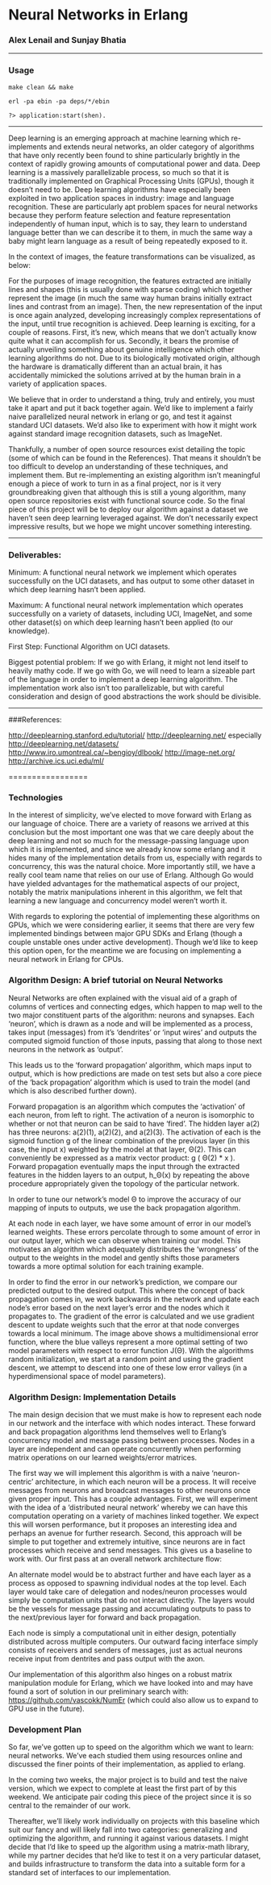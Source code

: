 ﻿# Neural Networks in Erlang

### Alex Lenail and Sunjay Bhatia

---------------------------------

### Usage

`make clean && make`

`erl -pa ebin -pa deps/*/ebin`

`?> application:start(shen).`

---------------------------------

Deep learning is an emerging approach at machine learning which re-implements and extends neural networks, an older category of algorithms that have only recently been found to shine particularly brightly in the context of rapidly growing amounts of computational power and data. Deep learning is a massively parallelizable process, so much so that it is traditionally implemented on Graphical Processing Units (GPUs), though it doesn’t need to be. Deep learning algorithms have especially been exploited in two application spaces in industry: image and language recognition. These are particularly apt problem spaces for neural networks because they perform feature selection and feature representation independently of human input, which is to say, they learn to understand language better than we can describe it to them, in much the same way a baby might learn language as a result of being repeatedly exposed to it. 

In the context of images, the feature transformations can be visualized, as below:
  
<!-- [fail](doc/img/image00.png) -->

For the purposes of image recognition, the features extracted are initially lines and shapes (this is usually done with sparse coding) which together represent the image (in much the same way human brains initially extract lines and contrast from an image). Then, the new representation of the input is once again analyzed, developing increasingly complex representations of the input, until true recognition is achieved. 
Deep learning is exciting, for a couple of reasons. First, it’s new, which means that we don’t actually know quite what it can accomplish for us. Secondly, it bears the promise of actually unveiling something about genuine intelligence which other learning algorithms do not. Due to its biologically motivated origin, although the hardware is dramatically different than an actual brain, it has accidentally mimicked the solutions arrived at by the human brain in a variety of application spaces. 

We believe that in order to understand a thing, truly and entirely, you must take it apart and put it back together again. We’d like to implement a fairly naive parallelized neural network in erlang or go, and test it against standard UCI datasets. We’d also like to experiment with how it might work against standard image recognition datasets, such as ImageNet. 

Thankfully, a number of open source resources exist detailing the topic (some of which can be found in the References). That means it shouldn’t be too difficult to develop an understanding of these techniques, and implement them. But re-implementing an existing algorithm isn’t meaningful enough a piece of work to turn in as a final project, nor is it very groundbreaking given that although this is still a young algorithm, many open source repositories exist with functional source code. So the final piece of this project will be to deploy our algorithm against a dataset we haven’t seen deep learning leveraged against. We don’t necessarily expect impressive results, but we hope we might uncover something interesting. 

----------------

### Deliverables:

Minimum: A functional neural network we implement which operates successfully on the UCI datasets, and has output to some other dataset in which deep learning hasn’t been applied.


Maximum: A functional neural network implementation which operates successfully on a variety of datasets, including UCI, ImageNet, and some other dataset(s) on which deep learning hasn’t been applied (to our knowledge). 


First Step: Functional Algorithm on UCI datasets. 

Biggest potential problem: If we go with Erlang, it might not lend itself to heavily mathy code. If we go with Go, we will need to learn a sizeable part of the language in order to implement a deep learning algorithm. The implementation work also isn’t too parallelizable, but with careful consideration and design of good abstractions the work should be divisible. 

----------------

###References: 

http://deeplearning.stanford.edu/tutorial/
http://deeplearning.net/ especially http://deeplearning.net/datasets/
http://www.iro.umontreal.ca/~bengioy/dlbook/
http://image-net.org/
http://archive.ics.uci.edu/ml/

=================


### Technologies


In the interest of simplicity, we’ve elected to move forward with Erlang as our language of choice. There are a variety of reasons we arrived at this conclusion but the most important one was that we care deeply about the deep learning and not so much for the message-passing language upon which it is implemented, and since we already know some erlang and it hides many of the implementation details from us, especially with regards to concurrency, this was the natural choice. More importantly still, we have a really cool team name that relies on our use of Erlang. Although Go would have yielded advantages for the mathematical aspects of our project, notably the matrix manipulations inherent in this algorithm, we felt that learning a new language and concurrency model weren’t worth it. 


With regards to exploring the potential of implementing these algorithms on GPUs, which we were considering earlier, it seems that there are very few implemented bindings between major GPU SDKs and Erlang (though a couple unstable ones under active development). Though we’d like to keep this option open, for the meantime we are focusing on implementing a neural network in Erlang for CPUs. 


### Algorithm Design: A brief tutorial on Neural Networks


Neural Networks are often explained with the visual aid of a graph of columns of vertices and connecting edges, which happen to map well to the two major constituent parts of the algorithm: neurons and synapses. Each ‘neuron’, which is drawn as a node and will be implemented as a process, takes input (messages) from it’s ‘dendrites’ or ‘input wires’ and outputs the computed sigmoid function of those inputs, passing that along to those next neurons in the network as ‘output’. 
  
<!-- [fail](doc/img/image01.png) -->

This leads us to the ‘forward propagation’ algorithm, which maps input to output, which is how predictions are made on test sets but also a core piece of the ‘back propagation’ algorithm which is used to train the model (and which is also described further down).  

<!-- [fail](doc/img/image02.png) -->

Forward propagation is an algorithm which computes the ‘activation’ of each neuron, from left to right. The activation of a neuron is isomorphic to whether or not that neuron can be said to have ‘fired’. The hidden layer a(2) has three neurons: a(2)(1), a(2)(2), and a(2)(3). The activation of each is the sigmoid function g of the linear combination of the previous layer (in this case, the input x) weighted by the model at that layer, Θ(2). This can conveniently be expressed as a matrix vector product: g ( Θ(2) * x ). Forward propagation eventually maps the input through the extracted features in the hidden layers to an output, h_Θ(x) by repeating the above procedure appropriately given the topology of the particular network. 


In order to tune our network’s model Θ to improve the accuracy of our mapping of inputs to outputs, we use the back propagation algorithm. 


At each node in each layer, we have some amount of error in our model’s learned weights. These errors percolate through to some amount of error in our output layer, which we can observe when training our model. This motivates an algorithm which adequately distributes the ‘wrongness’ of the output to the weights in the model and gently shifts those parameters towards a more optimal solution for each training example. 
   
<!-- [fail](doc/img/image03.png) -->

In order to find the error in our network’s prediction, we compare our predicted output to the desired output. This where the concept of back propagation comes in, we work backwards in the network and update each node’s error based on the next layer’s error and the nodes which it propagates to. The gradient of the error is calculated and we use gradient descent to update weights such that the error at that node converges towards a local minimum. The image above shows a multidimensional error function, where the blue valleys represent a more optimal setting of two model parameters with respect to error function J(Θ). With the algorithms random initialization, we start at a random point and using the gradient descent, we attempt to descend into one of these low error valleys (in a hyperdimensional space of model parameters).


### Algorithm Design: Implementation Details


The main design decision that we must make is how to represent each node in our network and the interface with which nodes interact. These forward and back propagation algorithms lend themselves well to Erlang’s concurrency model and message passing between processes. Nodes in a layer are independent and can operate concurrently when performing matrix operations on our learned weights/error matrices. 


The first way we will implement this algorithm is with a naive ‘neuron-centric’ architecture, in which each neuron will be a process. It will receive messages from neurons and broadcast messages to other neurons once given proper input. This has a couple advantages. First, we will experiment with the idea of a ‘distributed neural network’ whereby we can have this computation operating on a variety of machines linked together. We expect this will worsen performance, but it proposes an interesting idea and perhaps an avenue for further research. Second, this approach will be simple to put together and extremely intuitive, since neurons are in fact processes which receive and send messages. This gives us a baseline to work with.
Our first pass at an overall network architecture flow:
  
<!-- [fail](doc/img/image04.png) -->

An alternate model would be to abstract further and have each layer as a process as opposed to spawning individual nodes at the top level. Each layer would take care of delegation and nodes/neuron processes would simply be computation units that do not interact directly. The layers would be the vessels for message passing and accumulating outputs to pass to the next/previous layer for forward and back propagation.


Each node is simply a computational unit in either design, potentially distributed across multiple computers. Our outward facing interface simply consists of receivers and senders of messages, just as actual neurons receive input from dentrites and pass output with the axon.


Our implementation of this algorithm also hinges on a robust matrix manipulation module for Erlang, which we have looked into and may have found a sort of solution in our preliminary search with: https://github.com/vascokk/NumEr (which could also allow us to expand to GPU use in the future).




### Development Plan


So far, we’ve gotten up to speed on the algorithm which we want to learn: neural networks. We’ve each studied them using resources online and discussed the finer points of their implementation, as applied to erlang. 


In the coming two weeks, the major project is to build and test the naive version, which we expect to complete at least the first part of by this weekend. We anticipate pair coding this piece of the project since it is so central to the remainder of our work. 


Thereafter, we’ll likely work individually on projects with this baseline which suit our fancy and will likely fall into two categories: generalizing and optimizing the algorithm, and running it against various datasets. I might decide that I’d like to speed up the algorithm using a matrix-math library, while my partner decides that he’d like to test it on a very particular dataset, and builds infrastructure  to transform the data into a suitable form for a standard set of interfaces to our implementation.
